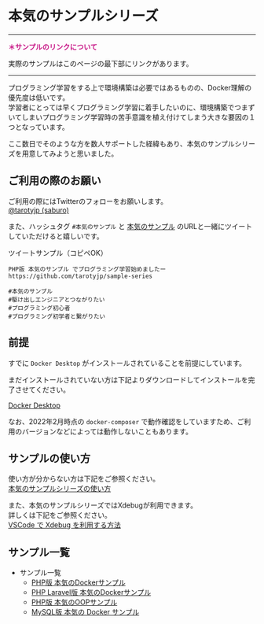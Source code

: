 # 本気のサンプルシリーズ

---

**<span style="color: mediumvioletred;">＊サンプルのリンクについて</span>**

実際のサンプルはこのページの最下部にリンクがあります。

---


プログラミング学習をする上で環境構築は必要ではあるものの、Docker理解の優先度は低いです。  
学習者にとっては早くプログラミング学習に着手したいのに、環境構築でつまずいてしまいプログラミング学習時の苦手意識を植え付けてしまう大きな要因の１つとなっています。

ここ数日でそのような方を数人サポートした経緯もあり、本気のサンプルシリーズを用意してみようと思いました。

## ご利用の際のお願い

ご利用の際にはTwitterのフォローをお願いします。  
[@tarotyjp (saburo)](https://twitter.com/tarotyjp)

また、ハッシュタグ `#本気のサンプル` と [本気のサンプル](https://github.com/tarotyjp/sample-series) のURLと一緒にツイートしていただけると嬉しいです。

ツイートサンプル（コピペOK）

```text
PHP版 本気のサンプル でプログラミング学習始めましたー
https://github.com/tarotyjp/sample-series

#本気のサンプル
#駆け出しエンジニアとつながりたい 
#プログラミング初心者 
#プログラミング初学者と繋がりたい 
```

## 前提

すでに `Docker Desktop` がインストールされていることを前提にしています。

まだインストールされていない方は下記よりダウンロードしてインストールを完了させてください。

[Docker Desktop](https://www.docker.com/products/docker-desktop)

なお、2022年2月時点の `docker-composer` で動作確認をしていますため、ご利用のバージョンなどによっては動作しないこともあります。

## サンプルの使い方

使い方が分からない方は下記をご参照ください。  
[本気のサンプルシリーズの使い方](./manuals/download-docker.md)

また、本気のサンプルシリーズではXdebugが利用できます。  
詳しくは下記をご参照ください。  
[VSCode で Xdebug を利用する方法](./manuals/xdebug.md)

## サンプル一覧

- サンプル一覧
  - [PHP版 本気のDockerサンプル](https://github.com/tarotyjp/docker-sample-php)
  - [PHP Laravel版 本気のDockerサンプル](https://github.com/tarotyjp/docker-sample-laravel)
  - [PHP版 本気のOOPサンプル](https://github.com/tarotyjp/oop-sample-php)
  - [MySQL版 本気の Docker サンプル](https://github.com/tarotyjp/docker-sample-mysql)
